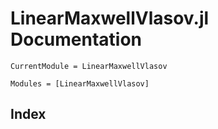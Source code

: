 # LinearMaxwellVlasov.jl Documentation

```@meta
CurrentModule = LinearMaxwellVlasov
```

```@autodocs
Modules = [LinearMaxwellVlasov]
```

## Index

```@index
```
